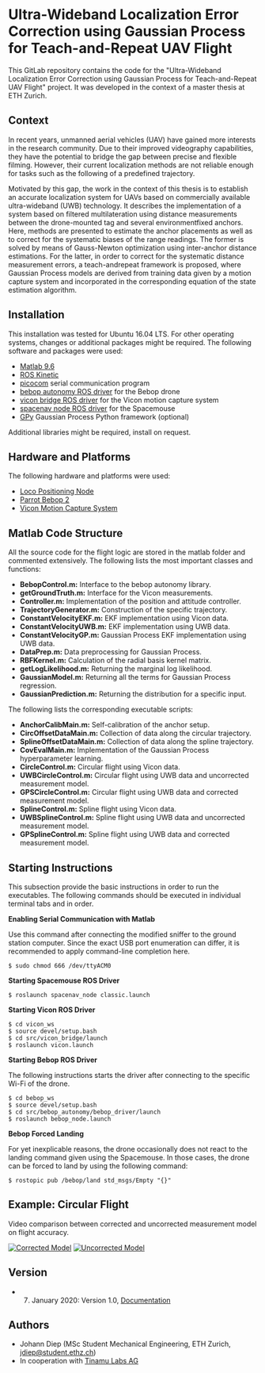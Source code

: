 # Ultra-Wideband Localization Error Correction using Gaussian Process for Teach-and-Repeat UAV Flight

This GitLab repository contains the code for the "Ultra-Wideband Localization Error Correction using Gaussian Process for Teach-and-Repeat UAV Flight" project. It was developed in the context of a master thesis at ETH Zurich.

## Context

In recent years, unmanned aerial vehicles (UAV) have gained more interests in the research community. Due to their improved videography capabilities, they have the potential to bridge the gap between precise and flexible filming. However, their current localization methods are
not reliable enough for tasks such as the following of a predefined trajectory.

Motivated by this gap, the work in the context of this thesis is to establish an accurate localization system for UAVs based on commercially available ultra-wideband (UWB) technology. It describes the implementation of a system based on filtered multilateration using distance measurements between the drone-mounted tag and several environmentfixed anchors. Here, methods are presented to estimate the anchor placements as well as to correct for the systematic biases of the range readings. The former is solved by means of Gauss-Newton optimization using inter-anchor distance estimations. For the latter, in order to correct for the systematic distance measurement errors, a teach-andrepeat framework is proposed, where Gaussian Process models are derived from training data given by a motion capture system and incorporated in the corresponding equation of the state estimation algorithm.

## Installation

This installation was tested for Ubuntu 16.04 LTS. For other operating systems, changes or additional packages might be required. The following software and packages were used:

* [Matlab 9.6](https://www.mathworks.com/products/matlab.html)
* [ROS Kinetic](http://wiki.ros.org/kinetic/Installation/Ubuntu)
* [picocom](https://www.github.com/npat-efault/picocom) serial communication program
* [bebop autonomy ROS driver](https://bebop-autonomy.readthedocs.io/en/latest/) for the Bebop drone
* [vicon bridge ROS driver](http://wiki.ros.org/vicon_bridge) for the Vicon motion capture system
* [spacenav node ROS driver](http://wiki.ros.org/spacenav_node) for the Spacemouse
* [GPy](https://www.github.com/SheffieldML/GPy) Gaussian Process Python framework (optional)

Additional libraries might be required, install on request.

## Hardware and Platforms

The following hardware and platforms were used:

* [Loco Positioning Node](https://www.bitcraze.io/loco-pos-node/)
* [Parrot Bebop 2](https://www.parrot.com/us/drones/parrot-bebop-2)
* [Vicon Motion Capture System](https://www.vicon.com/)

## Matlab Code Structure

All the source code for the flight logic are stored in the matlab folder and commented extensively. The following lists the most important classes and functions:

* **BebopControl.m:** Interface to the bebop autonomy library.
* **getGroundTruth.m:** Interface for the Vicon measurements.
* **Controller.m:**  Implementation of the position and attitude controller.
* **TrajectoryGenerator.m:** Construction of the specific trajectory.
* **ConstantVelocityEKF.m:**  EKF implementation using Vicon data.
* **ConstantVelocityUWB.m:** EKF implementation using UWB data.
* **ConstantVelocityGP.m:**  Gaussian Process EKF implementation using UWB data.
* **DataPrep.m:** Data preprocessing for Gaussian Process.
* **RBFKernel.m:** Calculation of the radial basis kernel matrix.
* **getLogLikelihood.m:** Returning the marginal log likelihood.
* **GaussianModel.m:**  Returning all the terms for Gaussian Process regression.
* **GaussianPrediction.m:** Returning the distribution for a specific input.


The following lists the corresponding executable scripts:

* **AnchorCalibMain.m:**  Self-calibration of the anchor setup.
* **CircOffsetDataMain.m:** Collection of data along the circular trajectory.
* **SplineOffsetDataMain.m:** Collection of data along the spline trajectory.
* **CovEvalMain.m:** Implementation of the Gaussian Process hyperparameter learning.
* **CircleControl.m:** Circular flight using Vicon data.
* **UWBCircleControl.m:**  Circular flight using UWB data and uncorrected measurement model.
* **GPSCircleControl.m:** Circular flight using UWB data and corrected measurement model.
* **SplineControl.m:** Spline flight using Vicon data.
* **UWBSplineControl.m:**  Spline flight using UWB data and uncorrected measurement model.
* **GPSplineControl.m:** Spline flight using UWB data and corrected measurement model.

## Starting Instructions

This subsection provide the basic instructions in order to run the executables. The following commands should be executed in individual terminal tabs and in order.

**Enabling Serial Communication with Matlab**

Use this command after connecting the modified sniffer to the ground station computer. Since the exact USB port enumeration can differ, it is recommended to apply command-line completion here.

```console
$ sudo chmod 666 /dev/ttyACM0
```

**Starting Spacemouse ROS Driver**

```console
$ roslaunch spacenav_node classic.launch
```

**Starting Vicon ROS Driver**

```console
$ cd vicon_ws
$ source devel/setup.bash
$ cd src/vicon_bridge/launch
$ roslaunch vicon.launch
```

**Starting Bebop ROS Driver**

The following instructions starts the driver after connecting to the specific Wi-Fi of the drone.

```console
$ cd bebop_ws
$ source devel/setup.bash
$ cd src/bebop_autonomy/bebop_driver/launch
$ roslaunch bebop_node.launch
```

**Bebop Forced Landing**

For yet inexplicable reasons, the drone occasionally does not react to the landing command given using the Spacemouse. In those cases, the drone can be forced to land by using the following command:

```console
$ rostopic pub /bebop/land std_msgs/Empty "{}"
```

## Example: Circular Flight

Video comparison between corrected and uncorrected measurement model on flight accuracy.

[![Corrected Model](https://i.imgur.com/kWOU5PV.png)](https://www.youtube.com/watch?v=YJo8tMqly8E)
[![Uncorrected Model](https://i.imgur.com/gY58LXf.png)](https://www.youtube.com/watch?v=BqnEMfDYWC4)


## Version

* 7. January 2020: Version 1.0, [Documentation](https://gitlab.com/jdiep/master-thesis/tree/master/documentation)

## Authors

* Johann Diep (MSc Student Mechanical Engineering, ETH Zurich, jdiep@student.ethz.ch)
* In cooperation with [Tinamu Labs AG](http://tinamu-labs.com/wp/)